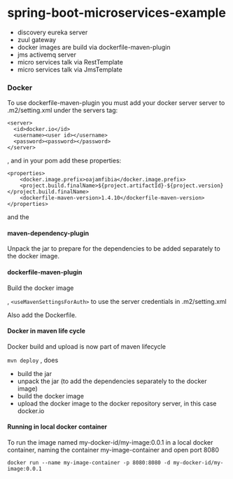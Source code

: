 # spring-boot-microservices-example

- discovery eureka server
- zuul gateway
- docker images are build via dockerfile-maven-plugin
- jms activemq server
- micro services talk via RestTemplate
- micro services talk via JmsTemplate






### Docker
To use dockerfile-maven-plugin you must add your docker server server to .m2/setting.xml under the servers tag:

```
<server>
  <id>docker.io</id>
  <username><user id></username>
  <password><password></password>
</server>
```
, and in your pom add these properties:

```
<properties>
    <docker.image.prefix>oajamfibia</docker.image.prefix>
    <project.build.finalName>${project.artifactId}-${project.version}</project.build.finalName>
    <dockerfile-maven-version>1.4.10</dockerfile-maven-version>
</properties>
```
and the 

#### maven-dependency-plugin
Unpack the jar to prepare for the dependencies to be added separately to the docker image. 
 
#### dockerfile-maven-plugin
Build the docker image 
 
, ```<useMavenSettingsForAuth>``` to use the server credentials in .m2/setting.xml 

Also add the Dockerfile.

#### Docker in maven life cycle

Docker build and upload is now part of maven lifecycle

```mvn deploy```    , does

- build the jar
- unpack the jar (to add the dependencies separately to the docker image)
- build the docker image
- upload the docker image to the docker repository server, in this case docker.io

#### Running in local docker container 
To run the image named my-docker-id/my-image:0.0.1 in a local docker container, naming the container my-image-container and open port 8080
```
docker run --name my-image-container -p 8080:8080 -d my-docker-id/my-image:0.0.1
```